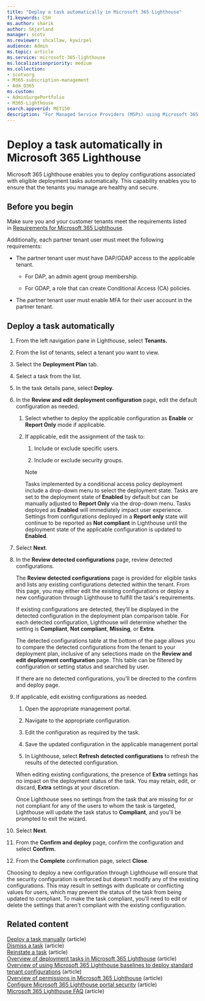 ```yaml
---
title: "Deploy a task automatically in Microsoft 365 Lighthouse"
f1.keywords: CSH
ms.author: sharik
author: SKjerland
manager: scotv
ms.reviewer: shcallaw, kywirpel
audience: Admin
ms.topic: article
ms.service: microsoft-365-lighthouse
ms.localizationpriority: medium
ms.collection:
- scotvorg
- M365-subscription-management
- Adm_O365
ms.custom:
- AdminSurgePortfolio
- M365-Lighthouse                         
search.appverid: MET150
description: "For Managed Service Providers (MSPs) using Microsoft 365 Lighthouse, learn how to deploy a task automatically."
---
```


# Deploy a task automatically in Microsoft 365 Lighthouse

Microsoft 365 Lighthouse enables you to deploy configurations associated with eligible deployment tasks automatically. This capability enables you to ensure that the tenants you manage are healthy and secure.

## Before you begin

Make sure you and your customer tenants meet the requirements listed in [Requirements for Microsoft 365 Lighthouse](m365-lighthouse-requirements.md).

Additionally, each partner tenant user must meet the following requirements:

- The partner tenant user must have DAP/GDAP access to the applicable tenant.

  - For DAP, an admin agent group membership.

  - For GDAP, a role that can create Conditional Access (CA) policies.

- The partner tenant user must enable MFA for their user account in the partner tenant.

## Deploy a task automatically

1. From the left navigation pane in Lighthouse, select **Tenants.**

2. From the list of tenants, select a tenant you want to view.

3. Select the **Deployment Plan** tab.

4. Select a task from the list.

5. In the task details pane, select **Deploy.**

6. In the **Review and edit deployment configuration** page, edit the default configuration as needed.

    1. Select whether to deploy the applicable configuration as **Enable** or **Report Only** mode if applicable.

    2. If applicable, edit the assignment of the task to:

        1. Include or exclude specific users.

        2. Include or exclude security groups.
        > [!NOTE]
        > Tasks implemented by a conditional access policy deployment include a drop-down menu to select the deployment state. Tasks are set to the deployment state of **Enabled** by default but can be manually adjusted to **Report Only** via the drop-down menu. Tasks deployed as **Enabled** will immediately impact user experience. Settings from configurations deployed in a **Report only** state will continue to be reported as **Not compliant** in Lighthouse until the deployment state of the applicable configuration is updated to **Enabled**.

7. Select **Next**.

8. In the **Review detected configurations** page, review detected configurations.

    The **Review detected configurations** page is provided for eligible tasks and lists any existing configurations detected within the tenant. From this page, you may either edit the existing configurations or deploy a new configuration through Lighthouse to fulfill the task's requirements.

    If existing configurations are detected, they’ll be displayed in the detected configuration in the deployment plan comparison table. For each detected configuration, Lighthouse will determine whether the setting is **Compliant**, **Not compliant**, **Missing**, or **Extra**.

    The detected configurations table at the bottom of the page allows you to compare the detected configurations from the tenant to your deployment plan, inclusive of any selections made on the **Review and edit deployment configuration** page. This table can be filtered by configuration or setting status and searched by user.

    If there are no detected configurations, you’ll be directed to the confirm and deploy page.

9. If applicable, edit existing configurations as needed.

    1. Open the appropriate management portal.

    2. Navigate to the appropriate configuration.

    3. Edit the configuration as required by the task.

    4. Save the updated configuration in the applicable management portal

    5. In Lighthouse, select **Refresh detected configurations** to refresh the results of the detected configuration.

    When editing existing configurations, the presence of **Extra** settings has no impact on the deployment status of the task. You may retain, edit, or discard, **Extra** settings at your discretion.

    Once Lighthouse sees no settings from the task that are missing for or not compliant for any of the users to whom the task is targeted, Lighthouse will update the task status to **Compliant**, and you'll be prompted to exit the wizard.

10. Select **Next**.

11. From the **Confirm and deploy** page, confirm the configuration and select **Confirm.**

12. From the **Complete** confirmation page, select **Close**.

Choosing to deploy a new configuration through Lighthouse will ensure that the security configuration is enforced but doesn't modify any of the existing configurations. This may result in settings with duplicate or conflicting values for users, which may prevent the status of the task from being updated to compliant. To make the task compliant, you'll need to edit or delete the settings that aren't compliant with the existing configuration.

## Related content

[Deploy a task manually](m365-lighthouse-deploy-task-manually.md) (article)\
[Dismiss a task](m365-lighthouse-dismiss-task.md) (article)\
[Reinstate a task](m365-lighthouse-reinstate-task.md) (article)\
[Overview of deployment tasks in Microsoft 365 Lighthouse](m365-lighthouse-overview-deployment-task.md) (article)\
[Overview of using Microsoft 365 Lighthouse baselines to deploy standard tenant configurations](m365-lighthouse-deploy-standard-tenant-configurations-overview.md) (article)\
[Overview of permissions in Microsoft 365 Lighthouse](m365-lighthouse-overview-of-permissions.md) (article)\
[Configure Microsoft 365 Lighthouse portal security](m365-lighthouse-configure-portal-security.md) (article)\
[Microsoft 365 Lighthouse FAQ](m365-lighthouse-faq.yml) (article)
